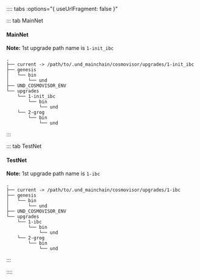 :::: tabs :options="{ useUrlFragment: false }"

::: tab MainNet
#### MainNet

**Note:** 1st upgrade path name is `1-init_ibc`

```
.
├── current -> /path/to/.und_mainchain/cosmovisor/upgrades/1-init_ibc
├── genesis
│   └── bin
│       └── und
├── UND_COSMOVISOR_ENV
└── upgrades
    └── 1-init_ibc
        └── bin
            └── und
    └── 2-grog
        └── bin
            └── und
```
:::

::: tab TestNet
#### TestNet

**Note:** 1st upgrade path name is `1-ibc`

```
.
├── current -> /path/to/.und_mainchain/cosmovisor/upgrades/1-ibc
├── genesis
│   └── bin
│       └── und
├── UND_COSMOVISOR_ENV
└── upgrades
    └── 1-ibc
        └── bin
            └── und
    └── 2-grog
        └── bin
            └── und
```
:::

::::
